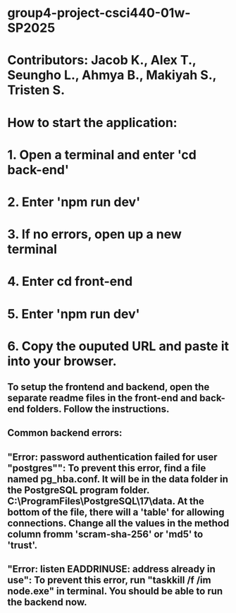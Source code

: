 # group4-project-csci440-01w-SP2025
# Contributors: Jacob K., Alex T., Seungho L., Ahmya B., Makiyah S., Tristen S.

# How to start the application:
# 1. Open a terminal and enter 'cd back-end'
# 2. Enter 'npm run dev'
# 3. If no errors, open up a new terminal
# 4. Enter cd front-end
# 5. Enter 'npm run dev'
# 6. Copy the ouputed URL and paste it into your browser.


## To setup the frontend and backend, open the separate readme files in the front-end and back-end folders. Follow the instructions.

## Common backend errors:
## "Error: password authentication failed for user "postgres"": To prevent this error, find a file named pg_hba.conf. It will be in the data folder in the PostgreSQL program folder. C:\ProgramFiles\PostgreSQL\17\data. At the bottom of the file, there will a 'table' for allowing connections. Change all the values in the method column fromm 'scram-sha-256' or 'md5' to 'trust'. 
## "Error: listen EADDRINUSE: address already in use": To prevent this error, run "taskkill /f /im node.exe" in terminal. You should be able to run the backend now. 